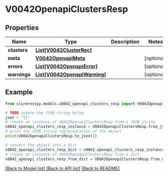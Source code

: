 # V0042OpenapiClustersResp


## Properties

Name | Type | Description | Notes
------------ | ------------- | ------------- | -------------
**clusters** | [**List[V0042ClusterRec]**](V0042ClusterRec.md) |  |
**meta** | [**V0042OpenapiMeta**](V0042OpenapiMeta.md) |  | [optional]
**errors** | [**List[V0042OpenapiError]**](V0042OpenapiError.md) |  | [optional]
**warnings** | [**List[V0042OpenapiWarning]**](V0042OpenapiWarning.md) |  | [optional]

## Example

```python
from slurmrestpy.models.v0042_openapi_clusters_resp import V0042OpenapiClustersResp

# TODO update the JSON string below
json = "{}"
# create an instance of V0042OpenapiClustersResp from a JSON string
v0042_openapi_clusters_resp_instance = V0042OpenapiClustersResp.from_json(json)
# print the JSON string representation of the object
print(V0042OpenapiClustersResp.to_json())

# convert the object into a dict
v0042_openapi_clusters_resp_dict = v0042_openapi_clusters_resp_instance.to_dict()
# create an instance of V0042OpenapiClustersResp from a dict
v0042_openapi_clusters_resp_from_dict = V0042OpenapiClustersResp.from_dict(v0042_openapi_clusters_resp_dict)
```
[[Back to Model list]](../README.md#documentation-for-models) [[Back to API list]](../README.md#documentation-for-api-endpoints) [[Back to README]](../README.md)


